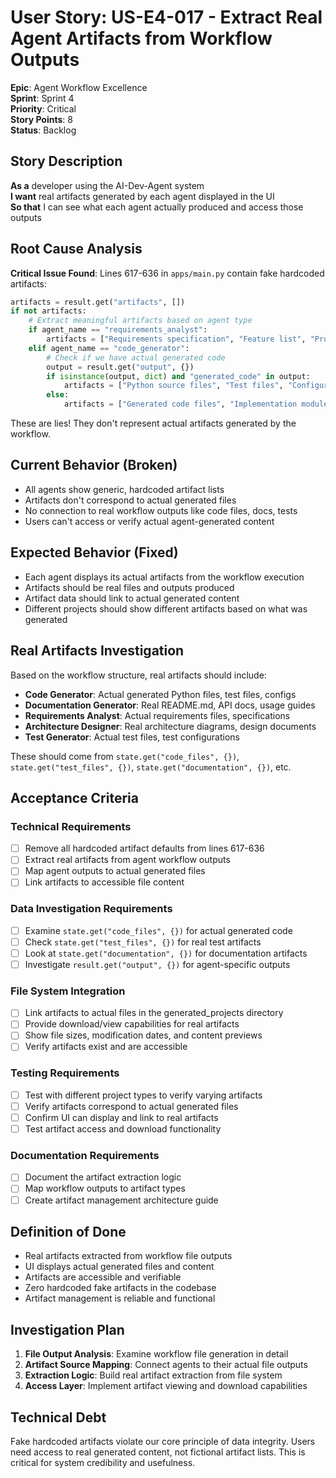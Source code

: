 # User Story: US-E4-017 - Extract Real Agent Artifacts from Workflow Outputs

**Epic**: Agent Workflow Excellence  
**Sprint**: Sprint 4  
**Priority**: Critical  
**Story Points**: 8  
**Status**: Backlog  

## Story Description

**As a** developer using the AI-Dev-Agent system  
**I want** real artifacts generated by each agent displayed in the UI  
**So that** I can see what each agent actually produced and access those outputs  

## Root Cause Analysis

**Critical Issue Found**: Lines 617-636 in `apps/main.py` contain fake hardcoded artifacts:
```python
artifacts = result.get("artifacts", [])
if not artifacts:
    # Extract meaningful artifacts based on agent type
    if agent_name == "requirements_analyst":
        artifacts = ["Requirements specification", "Feature list", "Project scope document"]
    elif agent_name == "code_generator":
        # Check if we have actual generated code
        output = result.get("output", {})
        if isinstance(output, dict) and "generated_code" in output:
            artifacts = ["Python source files", "Test files", "Configuration files"]
        else:
            artifacts = ["Generated code files", "Implementation modules"]
```

These are lies! They don't represent actual artifacts generated by the workflow.

## Current Behavior (Broken)
- All agents show generic, hardcoded artifact lists
- Artifacts don't correspond to actual generated files
- No connection to real workflow outputs like code files, docs, tests
- Users can't access or verify actual agent-generated content

## Expected Behavior (Fixed)
- Each agent displays its actual artifacts from the workflow execution
- Artifacts should be real files and outputs produced
- Artifact data should link to actual generated content
- Different projects should show different artifacts based on what was generated

## Real Artifacts Investigation

Based on the workflow structure, real artifacts should include:
- **Code Generator**: Actual generated Python files, test files, configs
- **Documentation Generator**: Real README.md, API docs, usage guides
- **Requirements Analyst**: Actual requirements files, specifications
- **Architecture Designer**: Real architecture diagrams, design documents
- **Test Generator**: Actual test files, test configurations

These should come from `state.get("code_files", {})`, `state.get("test_files", {})`, `state.get("documentation", {})`, etc.

## Acceptance Criteria

### Technical Requirements
- [ ] Remove all hardcoded artifact defaults from lines 617-636
- [ ] Extract real artifacts from agent workflow outputs
- [ ] Map agent outputs to actual generated files
- [ ] Link artifacts to accessible file content

### Data Investigation Requirements
- [ ] Examine `state.get("code_files", {})` for actual generated code
- [ ] Check `state.get("test_files", {})` for real test artifacts
- [ ] Look at `state.get("documentation", {})` for documentation artifacts
- [ ] Investigate `result.get("output", {})` for agent-specific outputs

### File System Integration
- [ ] Link artifacts to actual files in the generated_projects directory
- [ ] Provide download/view capabilities for real artifacts
- [ ] Show file sizes, modification dates, and content previews
- [ ] Verify artifacts exist and are accessible

### Testing Requirements
- [ ] Test with different project types to verify varying artifacts
- [ ] Verify artifacts correspond to actual generated files
- [ ] Confirm UI can display and link to real artifacts
- [ ] Test artifact access and download functionality

### Documentation Requirements
- [ ] Document the artifact extraction logic
- [ ] Map workflow outputs to artifact types
- [ ] Create artifact management architecture guide

## Definition of Done
- Real artifacts extracted from workflow file outputs
- UI displays actual generated files and content
- Artifacts are accessible and verifiable
- Zero hardcoded fake artifacts in the codebase
- Artifact management is reliable and functional

## Investigation Plan
1. **File Output Analysis**: Examine workflow file generation in detail
2. **Artifact Source Mapping**: Connect agents to their actual file outputs
3. **Extraction Logic**: Build real artifact extraction from file system
4. **Access Layer**: Implement artifact viewing and download capabilities

## Technical Debt
Fake hardcoded artifacts violate our core principle of data integrity. Users need access to real generated content, not fictional artifact lists. This is critical for system credibility and usefulness.

